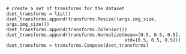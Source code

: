 

<!--
 * @version:
 * @Author:  StevenJokess https://github.com/StevenJokess
 * @Date: 2020-12-24 23:10:10
 * @LastEditors:  StevenJokess https://github.com/StevenJokess
 * @LastEditTime: 2020-12-24 23:10:19
 * @Description:
 * @TODO::
 * @Reference:https://github.com/roysubhankar/gan-pytorch/blob/master/dcgan.py
-->
    # create a set of transforms for the dataset
    dset_transforms = list()
    dset_transforms.append(transforms.Resize((args.img_size, args.img_size)))
    dset_transforms.append(transforms.ToTensor())
    dset_transforms.append(transforms.Normalize(mean=[0.5, 0.5, 0.5],
                                                std=[0.5, 0.5, 0.5]))
    dset_transforms = transforms.Compose(dset_transforms)
